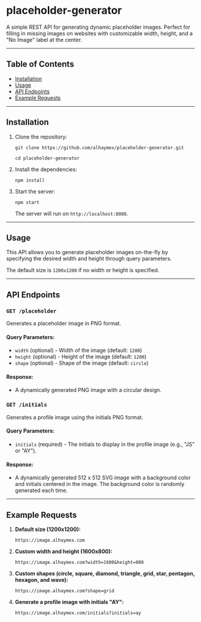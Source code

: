 # **placeholder-generator**

A simple REST API for generating dynamic placeholder images. Perfect for filling in missing images on websites with customizable width, height, and a \"No Image\" label at the center.

---

## **Table of Contents**

- [Installation](#installation)
- [Usage](#usage)
- [API Endpoints](#api-endpoints)
- [Example Requests](#example-requests)

---

## **Installation**

1. Clone the repository:

   ```
   git clone https://github.com/alhaymex/placeholder-generator.git
   ```

   ```
   cd placeholder-generator
   ```

2. Install the dependencies:

   ```
   npm install
   ```

3. Start the server:

   ```
   npm start
   ```

   The server will run on `http://localhost:8080`.

---

## **Usage**

This API allows you to generate placeholder images on-the-fly by specifying the desired width and height through query parameters.

The default size is `1200x1200` if no width or height is specified.

---

## **API Endpoints**

### `GET /placeholder`

Generates a placeholder image in PNG format.

#### **Query Parameters:**

- `width` (optional) - Width of the image (default: `1200`)
- `height` (optional) - Height of the image (default: `1200`)
- `shape` (optional) - Shape of the image (default: `circle`)

#### **Response:**

- A dynamically generated PNG image with a circular design.

### `GET /initials`

Generates a profile image using the initials PNG format.

#### **Query Parameters:**

- `initials` (required) - The initials to display in the profile image (e.g., "JS" or "AY").

#### **Response:**

- A dynamically generated 512 x 512 SVG image with a background color and initials centered in the image. The background color is randomly generated each time.

---

## **Example Requests**

1. **Default size (1200x1200):**

   ```
   https://image.alhaymex.com
   ```

2. **Custom width and height (1600x800):**

   ```
   https://image.alhaymex.com?width=1600&height=800
   ```

3. **Custom shapes (circle, square, diamond, triangle, grid, star, pentagon, hexagon, and wave):**
   ```
   https://image.alhaymex.com?shape=grid
   ```
4. **Generate a profile image with initials "AY":**
   ```
   https://image.alhaymex.com/initials?initials=ay
   ```
